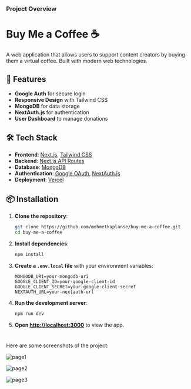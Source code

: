 ### Project Overview

# Buy Me a Coffee ☕️

A web application that allows users to support content creators by buying them a virtual coffee. Built with modern web technologies.

## 🚀 Features

- **Google Auth** for secure login
- **Responsive Design** with Tailwind CSS
- **MongoDB** for data storage
- **NextAuth.js** for authentication
- **User Dashboard** to manage donations

## 🛠 Tech Stack

- **Frontend**: [Next.js](https://nextjs.org/), [Tailwind CSS](https://tailwindcss.com/)
- **Backend**: [Next.js API Routes](https://nextjs.org/docs/api-routes/introduction)
- **Database**: [MongoDB](https://www.mongodb.com/)
- **Authentication**: [Google OAuth](https://developers.google.com/identity), [NextAuth.js](https://next-auth.js.org/)
- **Deployment**: [Vercel](https://vercel.com/)

## 📦 Installation

1. **Clone the repository**:
    ```bash
    git clone https://github.com/mehmetkaplanse/buy-me-a-coffee.git
    cd buy-me-a-coffee
    ```

2. **Install dependencies**:
    ```bash
    npm install
    ```

3. **Create a `.env.local` file** with your environment variables:
    ```plaintext
    MONGODB_URI=your-mongodb-uri
    GOOGLE_CLIENT_ID=your-google-client-id
    GOOGLE_CLIENT_SECRET=your-google-client-secret
    NEXTAUTH_URL=your-nextauth-url
    ```

4. **Run the development server**:
    ```bash
    npm run dev
    ```

5. **Open [http://localhost:3000](http://localhost:3000)** to view the app.
#
Here are some screenshots of the project:

![page1](https://github.com/mehmetkaplanse/buymeacoffee-clone/assets/87800510/58aee0ec-8bb3-44da-b1f6-2738100bb774)


![page2](https://github.com/mehmetkaplanse/buymeacoffee-clone/assets/87800510/60d52ba0-ed64-4cb1-9cfb-a2b604f87645)


![page3](https://github.com/mehmetkaplanse/buymeacoffee-clone/assets/87800510/4b446d06-2fdd-4eb2-b283-3def656bfccf)
